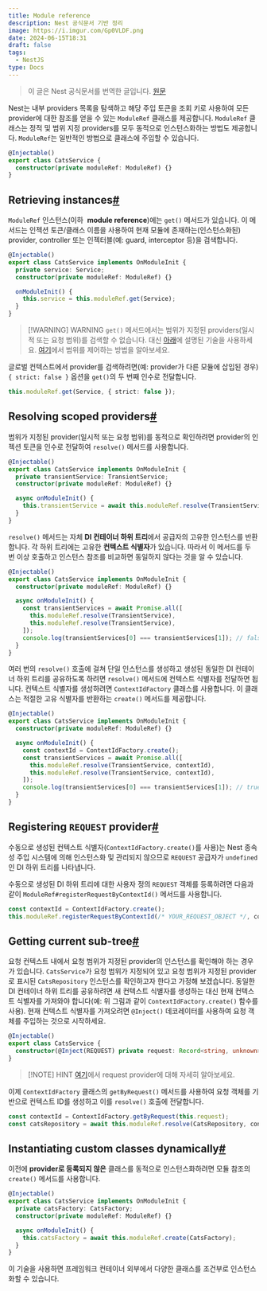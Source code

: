 ```yaml
---
title: Module reference
description: Nest 공식문서 기반 정리
image: https://i.imgur.com/Gp0VLDF.png
date: 2024-06-15T18:31
draft: false
tags:
  - NestJS
type: Docs
---
```


> 이 글은 Nest 공식문서를 번역한 글입니다. [원문](https://docs.nestjs.com/fundamentals/module-ref)

Nest는 내부 providers 목록을 탐색하고 해당 주입 토큰을 조회 키로 사용하여 모든 provider에 대한 참조를 얻을 수 있는 `ModuleRef` 클래스를 제공합니다. `ModuleRef` 클래스는 정적 및 범위 지정 providers를 모두 동적으로 인스턴스화하는 방법도 제공합니다. `ModuleRef`는 일반적인 방법으로 클래스에 주입할 수 있습니다.

```typescript title="cats.service.ts"
@Injectable()
export class CatsService {
  constructor(private moduleRef: ModuleRef) {}
}
```

## Retrieving instances[#](https://docs.nestjs.com/fundamentals/module-ref#retrieving-instances)

`ModuleRef` 인스턴스(이하  **module reference**)에는 `get()` 메서드가 있습니다. 이 메서드는 인젝션 토큰/클래스 이름을 사용하여 현재 모듈에 존재하는(인스턴스화된) provider, controller 또는 인젝터블(예: guard, interceptor 등)을 검색합니다.

```typescript title="cats.service.ts"
@Injectable()
export class CatsService implements OnModuleInit {
  private service: Service;
  constructor(private moduleRef: ModuleRef) {}

  onModuleInit() {
    this.service = this.moduleRef.get(Service);
  }
}
```

> [!WARNING] WARNING
> `get()` 메서드에서는 범위가 지정된 providers(일시적 또는 요청 범위)를 검색할 수 없습니다. 대신 [아래](https://docs.nestjs.com/fundamentals/module-ref#resolving-scoped-providers)에 설명된 기술을 사용하세요. [여기](https://docs.nestjs.com/fundamentals/injection-scopes)에서 범위를 제어하는 방법을 알아보세요.

글로벌 컨텍스트에서 provider를 검색하려면(예: provider가 다른 모듈에 삽입된 경우) `{ strict: false }` 옵션을 `get()`의 두 번째 인수로 전달합니다.

```typescript
this.moduleRef.get(Service, { strict: false });
```

## Resolving scoped providers[#](https://docs.nestjs.com/fundamentals/module-ref#resolving-scoped-providers)

범위가 지정된 provider(일시적 또는 요청 범위)를 동적으로 확인하려면 provider의 인젝션 토큰을 인수로 전달하여 `resolve()` 메서드를 사용합니다.

```typescript title="cats.service.ts"
@Injectable()
export class CatsService implements OnModuleInit {
  private transientService: TransientService;
  constructor(private moduleRef: ModuleRef) {}

  async onModuleInit() {
    this.transientService = await this.moduleRef.resolve(TransientService);
  }
}
```

`resolve()` 메서드는 자체 **DI 컨테이너 하위 트리**에서 공급자의 고유한 인스턴스를 반환합니다. 각 하위 트리에는 고유한 **컨텍스트 식별자**가 있습니다. 따라서 이 메서드를 두 번 이상 호출하고 인스턴스 참조를 비교하면 동일하지 않다는 것을 알 수 있습니다.

```typescript title="cats.service.ts"
@Injectable()
export class CatsService implements OnModuleInit {
  constructor(private moduleRef: ModuleRef) {}

  async onModuleInit() {
    const transientServices = await Promise.all([
      this.moduleRef.resolve(TransientService),
      this.moduleRef.resolve(TransientService),
    ]);
    console.log(transientServices[0] === transientServices[1]); // false
  }
}
```

여러 번의 `resolve()` 호출에 걸쳐 단일 인스턴스를 생성하고 생성된 동일한 DI 컨테이너 하위 트리를 공유하도록 하려면 `resolve()` 메서드에 컨텍스트 식별자를 전달하면 됩니다. 컨텍스트 식별자를 생성하려면 `ContextIdFactory` 클래스를 사용합니다. 이 클래스는 적절한 고유 식별자를 반환하는 `create()` 메서드를 제공합니다.

```typescript title="cats.service.ts"
@Injectable()
export class CatsService implements OnModuleInit {
  constructor(private moduleRef: ModuleRef) {}

  async onModuleInit() {
    const contextId = ContextIdFactory.create();
    const transientServices = await Promise.all([
      this.moduleRef.resolve(TransientService, contextId),
      this.moduleRef.resolve(TransientService, contextId),
    ]);
    console.log(transientServices[0] === transientServices[1]); // true
  }
}
```

## Registering `REQUEST` provider[#](https://docs.nestjs.com/fundamentals/module-ref#registering-request-provider)

수동으로 생성된 컨텍스트 식별자(`ContextIdFactory.create()`를 사용)는 Nest 종속성 주입 시스템에 의해 인스턴스화 및 관리되지 않으므로 `REQUEST` 공급자가 `undefined`인 DI 하위 트리를 나타냅니다.

수동으로 생성된 DI 하위 트리에 대한 사용자 정의 `REQUEST` 객체를 등록하려면 다음과 같이 `ModuleRef#registerRequestByContextId()` 메서드를 사용합니다.

```typescript
const contextId = ContextIdFactory.create();
this.moduleRef.registerRequestByContextId(/* YOUR_REQUEST_OBJECT */, contextId);
```

## Getting current sub-tree[#](https://docs.nestjs.com/fundamentals/module-ref#getting-current-sub-tree)

요청 컨텍스트 내에서 요청 범위가 지정된 provider의 인스턴스를 확인해야 하는 경우가 있습니다. `CatsService`가 요청 범위가 지정되어 있고 요청 범위가 지정된 provider로 표시된 `CatsRepository` 인스턴스를 확인하고자 한다고 가정해 보겠습니다. 동일한 DI 컨테이너 하위 트리를 공유하려면 새 컨텍스트 식별자를 생성하는 대신 현재 컨텍스트 식별자를 가져와야 합니다(예: 위 그림과 같이 `ContextIdFactory.create()` 함수를 사용). 현재 컨텍스트 식별자를 가져오려면 `@Inject()` 데코레이터를 사용하여 요청 객체를 주입하는 것으로 시작하세요.

```typescript title="cats.service.ts"
@Injectable()
export class CatsService {
  constructor(@Inject(REQUEST) private request: Record<string, unknown>) {}
}
```

> [!NOTE] HINT
> [여기](https://docs.nestjs.com/fundamentals/injection-scopes#request-provider)에서 request provider에 대해 자세히 알아보세요.

이제 `ContextIdFactory` 클래스의 `getByRequest()` 메서드를 사용하여 요청 객체를 기반으로 컨텍스트 ID를 생성하고 이를 `resolve()` 호출에 전달합니다.

```typescript
const contextId = ContextIdFactory.getByRequest(this.request);
const catsRepository = await this.moduleRef.resolve(CatsRepository, contextId);
```

## Instantiating custom classes dynamically[#](https://docs.nestjs.com/fundamentals/module-ref#instantiating-custom-classes-dynamically)

이전에 **provider로 등록되지 않은** 클래스를 동적으로 인스턴스화하려면 모듈 참조의 `create()` 메서드를 사용합니다.

```typescript title="cats.service.ts"
@Injectable()
export class CatsService implements OnModuleInit {
  private catsFactory: CatsFactory;
  constructor(private moduleRef: ModuleRef) {}

  async onModuleInit() {
    this.catsFactory = await this.moduleRef.create(CatsFactory);
  }
}
```

이 기술을 사용하면 프레임워크 컨테이너 외부에서 다양한 클래스를 조건부로 인스턴스화할 수 있습니다.
